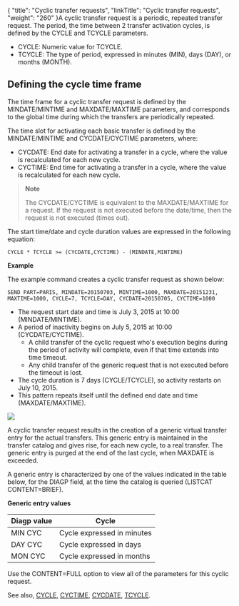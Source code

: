 {
    "title": "Cyclic  transfer requests",
    "linkTitle": "Cyclic transfer requests",
    "weight": "260"
}A cyclic transfer
request is a periodic, repeated transfer request. The period, the time
between 2 transfer activation cycles, is defined by the CYCLE and TCYCLE parameters.

- CYCLE: Numeric value for TCYCLE.
- TCYCLE: The type of period, expressed in minutes (MIN), days (DAY), or months (MONTH).

## Defining the cycle time frame

The time frame for a cyclic transfer request is defined by the MINDATE/MINTIME
and MAXDATE/MAXTIME parameters, and corresponds to the global time during
which the transfers are periodically repeated.

The time slot for activating each basic transfer is defined by the MINDATE/MINTIME
and CYCDATE/CYCTIME parameters, where:

- CYCDATE: End date for activating
    a transfer in a cycle, where the value is recalculated for each new cycle.
- CYCTIME: End time for activating a transfer in a cycle, where the value is recalculated for each new cycle.

> **Note**
>
> The CYCDATE/CYCTIME is equivalent to the MAXDATE/MAXTIME for a request. If the request is not executed before the date/time, then the request is not executed (times out).

The start time/date and cycle duration
values are expressed in the following equation:

`CYCLE * TCYCLE >= (CYCDATE,CYCTIME) - (MINDATE,MINTIME)`

**Example**

The example command creates a cyclic transfer request as shown below:

```
SEND PART=PARIS, MINDATE=20150703, MINTIME=1000, MAXDATE=20151231, MAXTIME=1000, CYCLE=7, TCYCLE=DAY, CYCDATE=20150705, CYCTIME=1000
```

- The request start date and time is July 3, 2015 at 10:00 (MINDATE/MINTIME).
- A period of inactivity begins on July 5, 2015 at 10:00 (CYCDATE/CYCTIME).
    -   A child transfer of the cyclic request who's execution begins during the period of activity will complete, even if that time extends into time timeout.
    -   Any child transfer of the generic request that is not executed before the timeout is lost.
- The cycle duration is 7 days (CYCLE/TCYCLE), so activity restarts on July 10, 2015.
- This pattern repeats itself until the defined end date and time (MAXDATE/MAXTIME).

![](/Images/TransferCFT/new_cyclic_example.png)

A cyclic transfer request results in the creation of a generic virtual
transfer entry for the actual transfers. This generic entry is maintained in the
transfer catalog and gives rise, for each new cycle, to a real transfer. The generic entry is purged at the end of the last
cycle, when MAXDATE is exceeded.

A generic entry is characterized by
one of the values indicated in the table below, for the DIAGP field, at
the time the catalog is queried (LISTCAT CONTENT=BRIEF).

******Generic entry values******


| Diagp value  | Cycle  |
| --- | --- |
| MIN CYC  | Cycle expressed in minutes  |
| DAY CYC  | Cycle expressed in days  |
| MON CYC  | Cycle expressed in months  |


Use the CONTENT=FULL option to view all of the parameters for this cyclic
request.

See also, [CYCLE](../../../c_intro_userinterfaces/command_summary/parameter_intro/cycle), [CYCTIME](../../../c_intro_userinterfaces/command_summary/parameter_intro/cyctime), [CYCDATE](../../../c_intro_userinterfaces/command_summary/parameter_intro/cycdate), [TCYCLE](../../../c_intro_userinterfaces/command_summary/parameter_intro/tcycle).
